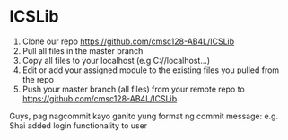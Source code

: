 ICSLib
======
1. Clone our repo https://github.com/cmsc128-AB4L/ICSLib
2. Pull all files in the master branch
3. Copy all files to your localhost (e.g C://localhost...)
4. Edit or add your assigned module to the existing files you pulled from the repo
5. Push your master branch (all files) from your remote repo to https://github.com/cmsc128-AB4L/ICSLib

Guys, pag nagcommit kayo ganito yung format ng commit message: <Your Name> <What did you modify>
e.g. Shai added login functionality to user
